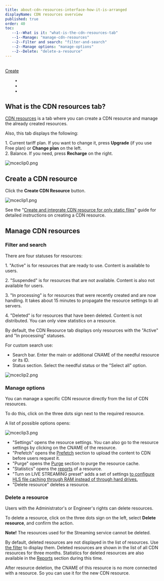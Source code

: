 ```yaml
---
title: about-cdn-resources-interface-how-it-is-arranged
displayName: CDN resources overview
published: true
order: 40
toc:
   --1--What is it: "what-is-the-cdn-resources-tab"
   --1--Manage: "manage-cdn-resources"
   --2--Filter and search: "filter-and-search"
   --2--Manage options: "manage-options"
   --2--Delete: "delete-a-resource"
---
```

   
[Create](#what-is-the-cdn-resources-tab)  
  
        •  
        •  
        •

What is the CDN resources tab?
------------------------------

[CDN resources](https://cdn.gcore.com/resources/list) is a tab where you can create a CDN resource and manage the already created resources.

Also, this tab displays the following:

1\. Current tariff plan. If you want to change it, press **Upgrade** (if you use Free plan) or **Change plan** on the left.   
2\. Balance. If you need, press **Recharge** on the right.  

<img src="https://support.gcore.com/hc/article_attachments/10276342871697" alt="mceclip0.png">

Create a CDN resource
---------------------

Click the **Create CDN Resource** button.

<img src="https://support.gcore.com/hc/article_attachments/10272561190417" alt="mceclip1.png">

See the "[Create and integrate CDN resource for only static files](https://gcore.com/support/articles/213969429/)" guide for detailed instructions on creating a CDN resource. 

Manage CDN resources
--------------------

### Filter and search

There are four statuses for resources:

1\. "Active" is for resources that are ready to use. Content is available to users.

2\. "Suspended" is for resources that are not available. Content is also not available for users.

3\. "In processing" is for resources that were recently created and are now handling. It takes about 15 minutes to propagate the resource settings to all servers.

4\. "Deleted" is for resources that have been deleted. Content is not distributed. You can only view statistics on a resource.

By default, the CDN Resource tab displays only resources with the "Active" and "In processing" statuses.  

For custom search use:

*   Search bar. Enter the main or additional CNAME of the needful resource or its ID.
*   Status section. Select the needful status or the "Select all" option.  

<img src="https://support.gcore.com/hc/article_attachments/10274072513937" alt="mceclip2.png">

### Manage options

You can manage a specific CDN resource directly from the list of CDN resources.

To do this, click on the three dots sign next to the required resource.

A list of possible options opens:

<img src="https://support.gcore.com/hc/article_attachments/10274251831185" alt="mceclip3.png">

*   "Settings" opens the resource settings. You can also go to the resource settings by clicking on the CNAME of the resource.
*   "Prefetch" opens the [Prefetch](https://gcore.com/support/articles/214035089/) section to upload the content to CDN before users request it.
*   "Purge" opens the [Purge](https://gcore.com/support/articles/214532065/) section to purge the resource cache.
*   "Statistics" opens the [reports](https://gcore.com/support/articles/115004917425/) of a resource.
*   "Turn on LIVE STREAMING preset" adds a set of settings [to configure HLS file caching through RAM instead of through hard drives.](https://support.gcore.com/hc/en-us/articles/115002080125)
*   "Delete resource" deletes a resource. 

### Delete a resource

Users with the Administrator's or Engineer's rights can delete resources.

To delete a resource, click on the three dots sign on the left, select **Delete resource**, and confirm the action.

**Note!** The resources used for the Streaming service cannot be deleted.

By default, deleted resources are not displayed in the list of resources. Use [the filter](#filter-and-search) to display them. Deleted resources are shown in the list of all CDN resources for three months. Statistics for deleted resources are also available in the [Reports](https://gcore.com/support/articles/115004917425/) section during this time.

After resource deletion, the CNAME of this resource is no more connected with a resource. So you can use it for the new CDN resource.